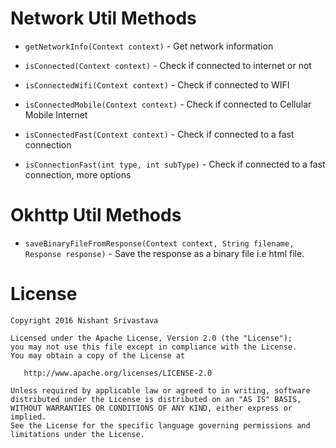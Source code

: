 # Network Util Methods

+ `getNetworkInfo(Context context)` - Get network information

+ `isConnected(Context context)` - Check if connected to internet or not

+ `isConnectedWifi(Context context)` - Check if connected to WIFI

+ `isConnectedMobile(Context context)` - Check if connected to Cellular Mobile Internet

+ `isConnectedFast(Context context)` - Check if connected to a fast connection

+ `isConnectionFast(int type, int subType)` - Check if connected to a fast connection, more options


# Okhttp Util Methods

+ `saveBinaryFileFromResponse(Context context, String filename, Response response)` - Save the response as a binary file i.e html file.


License
=======

    Copyright 2016 Nishant Srivastava

    Licensed under the Apache License, Version 2.0 (the "License");
    you may not use this file except in compliance with the License.
    You may obtain a copy of the License at

       http://www.apache.org/licenses/LICENSE-2.0

    Unless required by applicable law or agreed to in writing, software
    distributed under the License is distributed on an "AS IS" BASIS,
    WITHOUT WARRANTIES OR CONDITIONS OF ANY KIND, either express or implied.
    See the License for the specific language governing permissions and
    limitations under the License.